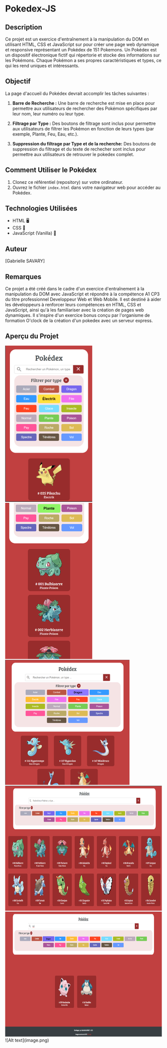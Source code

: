 # Pokedex-JS 

## Description
Ce projet est un exercice d'entraînement à la manipulation du DOM en utilisant HTML, CSS et JavaScript sur pour créer une page web dynamique et responsive représentant un Pokédex de 151 Pokemons.
Un Pokédex est un dispositif électronique fictif qui répertorie et stocke des informations sur les Pokémons. Chaque Pokémon a ses propres caractéristiques et types, ce qui les rend uniques et intéressants.

## Objectif
La page d'accueil du Pokédex devrait accomplir les tâches suivantes :

1. **Barre de Recherche :** Une barre de recherche est mise en place pour permettre aux utilisateurs de rechercher des Pokémon spécifiques par leur nom, leur numéro ou leur type.

2. **Filtrage par Type :** Des boutons de filtrage sont inclus pour permettre aux utilisateurs de filtrer les Pokémon en fonction de leurs types (par exemple, Plante, Feu, Eau, etc.).
3. **Suppression du filtrage par Type et de la recherche:** Des boutons de suppression du filtrage et du texte de rechecher sont inclus pour permettre aux utilisateurs de retrouver le pokedex complet.


## **Comment Utiliser le Pokédex**
1. Clonez ce référentiel (repository) sur votre ordinateur.
2. Ouvrez le fichier `index.html` dans votre navigateur web pour accéder au Pokédex.

## **Technologies Utilisées**
- HTML 🖥️
- CSS 🎨
- JavaScript (Vanilla) 🧪

## **Auteur**
[Gabrielle SAVARY]

## **Remarques**
Ce projet a été créé dans le cadre d'un exercice d'entraînement à la manipulation du DOM avec JavaScript et répondre à la compétence A1 CP3 du titre professionnel Developpeur Web et Web Mobile. 
Il est destiné à aider les développeurs à renforcer leurs compétences en HTML, CSS et JavaScript, ainsi qu'à les familiariser avec la création de pages web dynamiques.
Il s'inspire d'un exercice bonus conçu par l'organisme de formation O'clock de la création d'un pokedex avec un serveur express.

## **Aperçu du Projet**
<img src="./assets/img/results/Electrik-mobile.png" width="280" height="500">
<img src="./assets/img/results/Plante-mobile.png" width="280" height="500">
<img src="./assets/img/results/Dragon-tablet.png" width="400" height="400">
<img src="./assets/img/results/Pokedex-desktop.png" width="800" height="400">
<img src="./assets/img/results/Search-desktop.png" width="800" height="400">
![Alt text](image.png)

